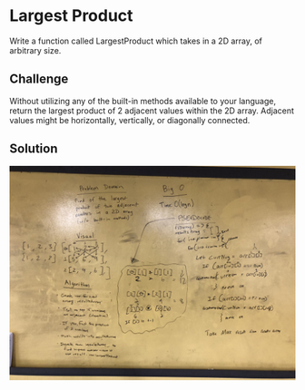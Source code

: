 # Largest Product
Write a function called LargestProduct which takes in a 2D array, of arbitrary size.

## Challenge
Without utilizing any of the built-in methods available to your language, return the largest product of 2 adjacent values within the 2D array.
Adjacent values might be horizontally, vertically, or diagonally connected.

## Solution
<img src=https://raw.githubusercontent.com/DevinTyler26/data-structures-and-algorithms/array_reverse/assests/largestProduct.JPG>